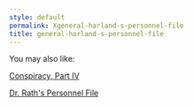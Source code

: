 ```yaml
---
style: default
permalink: Xgeneral-harland-s-personnel-file
title: general-harland-s-personnel-file
---
```

You may also like:

[Conspiracy, Part IV](http://scp-wiki.net/conspiracy-part-iv)

[Dr. Rath's Personnel File](http://scp-wiki.net/dr-rath-s-personnel-file)
